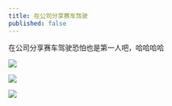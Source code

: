 ```yaml
---
title: 在公司分享赛车驾驶
published: false
---
```

在公司分享赛车驾驶恐怕也是第一人吧，哈哈哈哈

![](2019-06-21%20%E5%9C%A8%E5%85%AC%E5%8F%B8%E5%88%86%E4%BA%AB%E8%B5%9B%E8%BD%A6%E9%A9%BE%E9%A9%B6.resources/D9japJ-U8AA4KaX.jpeg)

![](2019-06-21%20%E5%9C%A8%E5%85%AC%E5%8F%B8%E5%88%86%E4%BA%AB%E8%B5%9B%E8%BD%A6%E9%A9%BE%E9%A9%B6.resources/D9japJ_VAAA6bPL.jpeg)

![](2019-06-21%20%E5%9C%A8%E5%85%AC%E5%8F%B8%E5%88%86%E4%BA%AB%E8%B5%9B%E8%BD%A6%E9%A9%BE%E9%A9%B6.resources/D9japGRVAAEl6gW.jpeg)
